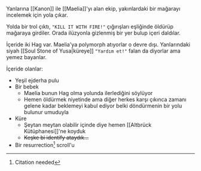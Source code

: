Yanlarına [[Kanon]] ile [[Maelia]]'yı alan ekip, yakınlardaki bir mağarayı incelemek için yola çıkar.  
  
Yolda bir trol çıktı, `"KILL IT WITH FIRE!"` çığırışları eşliğinde öldürüp mağaraya girdiler. Orada ilüzyonla gizlenmiş bir yer bulup içeri daldılar.  
  
İçeride iki Hag var. Maelia'ya polymorph atıyorlar o devre dışı. Yanlarındaki siyah [[Soul Stone of Yusa|küreye]] `"Yardım et!"` falan da diyorlar ama yemez bayanlar.  
  
İçeride olanlar:  
  
- Yeşil ejderha pulu  
- Bir bebek  
	- Maelia bunun Hag olma yolunda ilerlediğini söylüyor  
	- Hemen öldürmek niyetinde ama diğer herkes karşı çıkınca zamanı gelene kadar beklemeyi kabul ediyor belki döndürmenin bir yolu bulunur umuduyla  
- Küre  
	- Şeytan meytan olabilir içinde diye hemen [[Altbrück Kütüphanesi]]'ne koyduk  
	- ~~Keşke bi identify ataydık...~~  
- Bir resurrection[^1] scroll'u  
  
[^1]: Citation needed